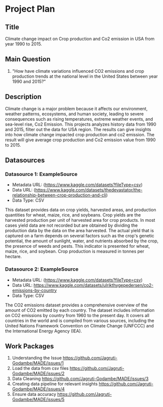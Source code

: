 # Project Plan

## Title
<!-- Give your project a short title. -->
Climate change impact on Crop production and Co2 emission in USA from year 1990 to 2015.

## Main Question

<!-- Think about one main question you want to answer based on the data. -->
1. "How have climate variations influenced CO2 emissions and crop production trends at the national level in the United States between year 1990 and 2015?"

## Description

<!-- Describe your data science project in max. 200 words. Consider writing about why and how you attempt it. -->
Climate change is a major problem because it affects our environment, weather patterns, ecosystems, and human society, leading to severe consequences such as rising temperatures, extreme weather events, and sea-level rise, Co2 Emission.
This projects analyzes history data from 1990 and 2015, filter out the data for USA region. The results can give insights into how climate change impacted crop production and co2 emission. The result will give average crop production and Co2 emission value from 1990 to 2015.

## Datasources

<!-- Describe each datasources you plan to use in a section. Use the prefic "DatasourceX" where X is the id of the datasource. -->

### Datasource 1: ExampleSource
* Metadata URL: (https://www.kaggle.com/datasets?fileType=csv)
* Data URL: (https://www.kaggle.com/datasets/thedevastator/the-relationship-between-crop-production-and-cli)
* Data Type: CSV

This dataset provides data on crop yields, harvested areas, and production quantities for wheat, maize, rice, and soybeans. Crop yields are the harvested production per unit of harvested area for crop products. In most cases yield data are not recorded but are obtained by dividing the production data by the data on the area harvested. The actual yield that is captured on a farm depends on several factors such as the crop's genetic potential, the amount of sunlight, water, and nutrients absorbed by the crop, the presence of weeds and pests. This indicator is presented for wheat, maize, rice, and soybean. Crop production is measured in tonnes per hectare.

### Datasource 2: ExampleSource
* Metadata URL: (https://www.kaggle.com/datasets?fileType=csv)
* Data URL: https://www.kaggle.com/datasets/ulrikthygepedersen/co2-emissions-by-country
* Data Type: CSV

The CO2 emissions dataset provides a comprehensive overview of the amount of CO2 emitted by each country. The dataset includes information on CO2 emissions by country from 1960 to the present day. It covers all countries in the world and is compiled from various sources, including the United Nations Framework Convention on Climate Change (UNFCCC) and the International Energy Agency (IEA).

## Work Packages

<!-- List of work packages ordered sequentially, each pointing to an issue with more details. -->

1. Understanding the Issue https://github.com/Jagruti-Godambe/MADE/issues/1
2. Load the data from csv files https://github.com/Jagruti-Godambe/MADE/issues/2
3. Data Cleaning https://github.com/Jagruti-Godambe/MADE/issues/3
4. Creating data pipeline for relevant insights https://github.com/Jagruti-Godambe/MADE/issues/4
5. Ensure data accuracy https://github.com/Jagruti-Godambe/MADE/issues/5
  
[i1]: https://github.com/jvalue/made-template/issues/1
